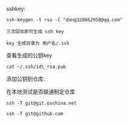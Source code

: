 sshkey:

```
ssh-keygen -t rsa -C "dong328662958@qq.com"

三次回车即可生成 ssh key

key 生成目录为 用户名/.ssh
```

查看生成的公钥key

```
cat ~/.ssh/id\_rsa.pub
```

添加公钥到仓库:

在本地测试是否联通制定仓库

```
ssh -T git@git.oschina.net

ssh -T git@github.com
```



